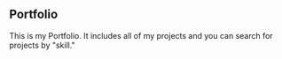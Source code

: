 ## Portfolio
This is my Portfolio. It includes all of my projects and you can search for projects by "skill."

